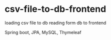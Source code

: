 # csv-file-to-db-frontend

loading csv file to db
reading form db to frontend

Spring boot, JPA, MySQL, Thymeleaf
